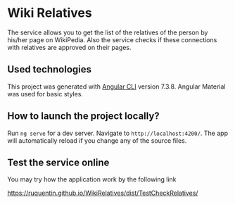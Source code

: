 # Wiki Relatives

The service allows you to get the list of the relatives of the person by his/her page on WikiPedia.
Also the service checks if these connections with relatives are approved on their pages.


## Used technologies

This project was generated with [Angular CLI](https://github.com/angular/angular-cli) version 7.3.8.
Angular Material was used for basic styles.


## How to launch the project locally?

Run `ng serve` for a dev server. Navigate to `http://localhost:4200/`. The app will automatically reload if you change any of the source files.


## Test the service online

You may try how the application work by the following link

https://ruquentin.github.io/WikiRelatives/dist/TestCheckRelatives/


